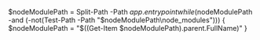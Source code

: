 $nodeModulePath = Split-Path -Path $app.entrypoint
    while ($nodeModulePath -and (-not(Test-Path -Path "$nodeModulePath\node_modules"))) {
        $nodeModulePath = "$((Get-Item $nodeModulePath).parent.FullName)"
    }



